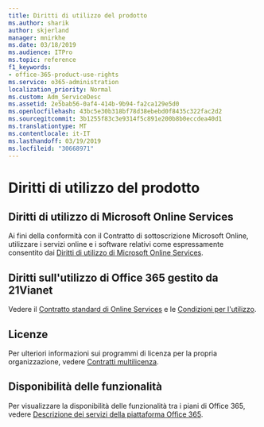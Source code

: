 ```yaml
---
title: Diritti di utilizzo del prodotto
ms.author: sharik
author: skjerland
manager: mnirkhe
ms.date: 03/18/2019
ms.audience: ITPro
ms.topic: reference
f1_keywords:
- office-365-product-use-rights
ms.service: o365-administration
localization_priority: Normal
ms.custom: Adm_ServiceDesc
ms.assetid: 2e5bab56-0af4-414b-9b94-fa2ca129e5d0
ms.openlocfilehash: 43bc5e30b318bf78d38ebebd0f8435c322fac2d2
ms.sourcegitcommit: 3b1255f83c3e9314f5c891e200b8b0eccdea40d1
ms.translationtype: MT
ms.contentlocale: it-IT
ms.lasthandoff: 03/19/2019
ms.locfileid: "30668971"
---
```

# <a name="product-use-rights"></a>Diritti di utilizzo del prodotto

## <a name="microsoft-online-services-use-rights"></a>Diritti di utilizzo di Microsoft Online Services

Ai fini della conformità con il Contratto di sottoscrizione Microsoft Online, utilizzare i servizi online e i software relativi come espressamente consentito dai [Diritti di utilizzo di Microsoft Online Services](http://www.microsoftvolumelicensing.com/DocumentSearch.aspx?Mode=3&DocumentTypeId=37&ShowArchived=true).
  
## <a name="office-365-operated-by-21vianet-use-rights"></a>Diritti sull'utilizzo di Office 365 gestito da 21Vianet

Vedere il [Contratto standard di Online Services](http://www.21vbluecloud.com/office365/O365-AgreeWebDir/) e le [Condizioni per l'utilizzo](http://www.21vbluecloud.com/office365/O365-TOU/).
  
## <a name="licensing"></a>Licenze

Per ulteriori informazioni sui programmi di licenza per la propria organizzazione, vedere [Contratti multilicenza](https://go.microsoft.com/fwlink/?LinkId=393693).
  
## <a name="feature-availability"></a>Disponibilità delle funzionalità

Per visualizzare la disponibilità delle funzionalità tra i piani di Office 365, vedere [Descrizione dei servizi della piattaforma Office 365](https://technet.microsoft.com/en-us/library/office-365-platform-service-description.aspx).
  

